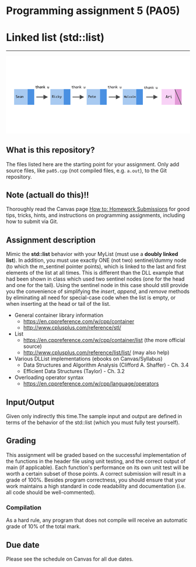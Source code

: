 Programming assignment 5 (PA05)
===============================

# Linked list (std::list)
---

<img src="list.png" width="600">

## What is this repository?
The files listed here are the starting point for your assignment.
Only add source files, like `pa05.cpp` (not compiled files, e.g. `a.out`), to the Git repository.

## Note (actuall do this)!!
Thoroughly read the Canvas page [How to: Homework Submissions](https://mst.instructure.com/courses/51336/pages/how-to-homework-submissions) for good tips, tricks, hints, and instructions on programming assignments, including how to submit via Git.

## Assignment description
Mimic the **std::list** behavior with your MyList (must use a **doubly linked list**). In addition, you must use exactly ONE (not two) sentinel/dummy node (to which the m_sentinel pointer points), which is linked to the last and first elements of the list at all times. This is different than the DLL example that had been shown in class which used two sentinel nodes (one for the head and one for the tail). Using the sentinel node in this case should still provide you the convenience of simplifying the *insert*, *append*, and *remove* methods by eliminating all need for special-case code when the list is empty, or when inserting at the head or tail of the list.

* General container library information
  * https://en.cppreference.com/w/cpp/container
  * http://www.cplusplus.com/reference/stl/
* List
  * https://en.cppreference.com/w/cpp/container/list (the more official source)
  * http://www.cplusplus.com/reference/list/list/ (may also help)
* Various DLList implementations (ebooks on Canvas/Syllabus)
  * Data Structures and Algorithm Analysis (Clifford A. Shaffer) - Ch. 3.4
  * Efficient Data Structures (Taylor) - Ch. 3.2
* Overloading operator syntax
  * https://en.cppreference.com/w/cpp/language/operators

## Input/Output
Given only indirectly this time.The sample input and output are defined in
terms of the behavior of the std::list (which you must fully test yourself).

## Grading
This assignment will be graded based on the successful implementation of the functions in the header file using unit testing, and the correct output of main (if applicable). Each function's performance on its own unit test will be worth a certain subset of those points. A correct submission will result in a grade of 100%. Besides program correctness, you should ensure that your work maintains a high standard in code readability and documentation (i.e. all code should be well-commented).

### Compilation
As a hard rule, any program that does not compile will receive an automatic grade of 10% of the total mark.

## Due date
Please see the schedule on Canvas for all due dates.
